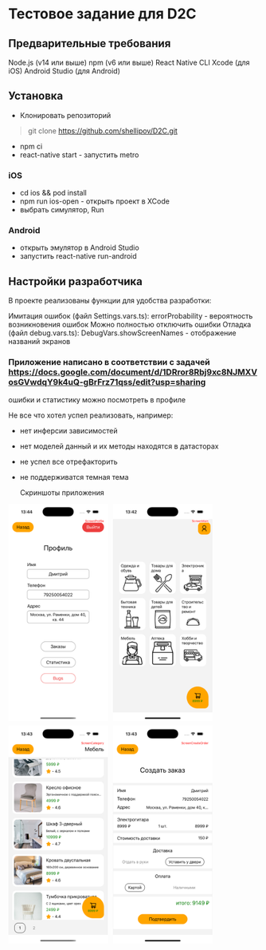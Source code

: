 # Тестовое задание для D2C


## Предварительные требования

Node.js (v14 или выше)
npm (v6 или выше)
React Native CLI
Xcode (для iOS)
Android Studio (для Android)

## Установка

- Клонировать репозиторий
> git clone https://github.com/shellipov/D2C.git

- npm ci
- react-native start - запустить metro

### iOS

- cd ios && pod install
- npm run ios-open - открыть проект в XCode
- выбрать симулятор, Run

### Android

- открыть эмулятор в Android Studio
- запустить react-native run-android

## Настройки разработчика

В проекте реализованы функции для удобства разработки:

Имитация ошибок (файл Settings.vars.ts):
errorProbability - вероятность возникновения ошибок
Можно полностью отключить ошибки
Отладка (файл debug.vars.ts):
DebugVars.showScreenNames - отображение названий экранов

### Приложение написано в соответствии с задачей https://docs.google.com/document/d/1DRror8Rbj9xc8NJMXVosGVwdqY9k4uQ-gBrFrz71qss/edit?usp=sharing

ошибки и статистику можно посмотреть в профиле

Не все что хотел успел реализовать, например:
- нет инферсии зависимостей
- нет моделей данный и их методы находятся в датасторах
- не успел все отрефакторить
- не поддерживатся темная тема

  Скриншоты приложения
<div style="display: flex; flex-wrap: wrap; gap: 10px;"> <img src="readme-assets/1.png" width="200" alt="Главный экран"> <img src="readme-assets/2.png" width="200" alt="Каталог товаров"> <img src="readme-assets/3.png" width="200" alt="Корзина"> <img src="readme-assets/4.png" width="200" alt="Профиль"> </div>

